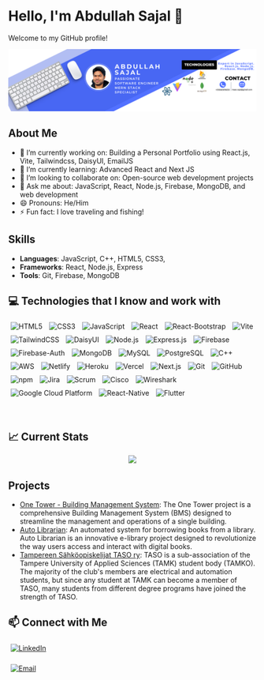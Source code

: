 # Hello, I'm Abdullah Sajal 👋

Welcome to my GitHub profile!

<a href="https://www.linkedin.com/in/maa-sajal">
<img src="/images/banner.png" />
</a>

## About Me

- 🔭 I’m currently working on: Building a Personal Portfolio using React.js, Vite, Tailwindcss, DaisyUI, EmailJS
- 🌱 I’m currently learning: Advanced React and Next JS
- 👯 I’m looking to collaborate on: Open-source web development projects
- 💬 Ask me about: JavaScript, React, Node.js, Firebase, MongoDB, and web development
- 😄 Pronouns: He/Him
- ⚡ Fun fact: I love traveling and fishing!

## Skills

- **Languages**: JavaScript, C++, HTML5, CSS3,
- **Frameworks**: React, Node.js, Express
- **Tools**: Git, Firebase, MongoDB

## :computer: Technologies that I know and work with

<p>
  <img style="padding: 5px" alt="HTML5" src="https://img.shields.io/badge/-HTML5-E34F26?style=flat-square&logo=html5&logoColor=white" />
  <img style="padding: 5px" alt="CSS3" src="https://img.shields.io/badge/-CSS3-1572B6?style=flat-square&logo=css3&logoColor=white" />
  <img style="padding: 5px" alt="JavaScript" src="https://img.shields.io/badge/-JavaScript-F7DF1E?style=flat-square&logo=javascript&logoColor=black" />
  <img style="padding: 5px" alt="React" src="https://img.shields.io/badge/-React-61DAFB?style=flat-square&logo=react&logoColor=black" />
  <img style="padding: 5px" alt="React-Bootstrap" src="https://img.shields.io/badge/-React--Bootstrap-563D7C?style=flat-square&logo=bootstrap&logoColor=white" />
  <img style="padding: 5px" alt="Vite" src="https://img.shields.io/badge/-Vite-646CFF?style=flat-square&logo=vite&logoColor=white" />
  <img style="padding: 5px" alt="TailwindCSS" src="https://img.shields.io/badge/-TailwindCSS-38B2AC?style=flat-square&logo=tailwind-css&logoColor=white" />
  <img style="padding: 5px" alt="DaisyUI" src="https://img.shields.io/badge/-DaisyUI-5A29E4?style=flat-square&logo=daisyui&logoColor=white" />
  <img style="padding: 5px" alt="Node.js" src="https://img.shields.io/badge/-Node.js-43853d?style=flat-square&logo=Node.js&logoColor=white" />
  <img style="padding: 5px" alt="Express.js" src="https://img.shields.io/badge/-Express.js-000000?style=flat-square&logo=express&logoColor=white" />
  <img style="padding: 5px" alt="Firebase" src="https://img.shields.io/badge/-Firebase-FFCA28?style=flat-square&logo=firebase&logoColor=white" />
  <img style="padding: 5px" alt="Firebase-Auth" src="https://img.shields.io/badge/-Firebase--Auth-FFCA28?style=flat-square&logo=firebase&logoColor=white" />
  <img style="padding: 5px" alt="MongoDB" src="https://img.shields.io/badge/-MongoDB-47A248?style=flat-square&logo=mongodb&logoColor=white" />
  <img style="padding: 5px" alt="MySQL" src="https://img.shields.io/badge/-MySQL-4479A1?style=flat-square&logo=mysql&logoColor=white" />
  <img style="padding: 5px" alt="PostgreSQL" src="https://img.shields.io/badge/-PostgreSQL-336791?style=flat-square&logo=postgresql&logoColor=white" />
  <img style="padding: 5px" alt="C++" src="https://img.shields.io/badge/-C++-00599C?style=flat-square&logo=c%2B%2B&logoColor=white" />
  <img style="padding: 5px" alt="AWS" src="https://img.shields.io/badge/-AWS-232F3E?style=flat-square&logo=amazon-aws&logoColor=white" />
  <img style="padding: 5px" alt="Netlify" src="https://img.shields.io/badge/-Netlify-00C7B7?style=flat-square&logo=netlify&logoColor=white" />
  <img style="padding: 5px" alt="Heroku" src="https://img.shields.io/badge/-Heroku-430098?style=flat-square&logo=heroku&logoColor=white" />
  <img style="padding: 5px" alt="Vercel" src="https://img.shields.io/badge/-Vercel-000000?style=flat-square&logo=vercel&logoColor=white" />
  <img style="padding: 5px" alt="Next.js" src="https://img.shields.io/badge/-Next.js-000000?style=flat-square&logo=next.js&logoColor=white" />
  <img style="padding: 5px" alt="Git" src="https://img.shields.io/badge/-Git-F05032?style=flat-square&logo=git&logoColor=white" />
  <img style="padding: 5px" alt="GitHub" src="https://img.shields.io/badge/-GitHub-181717?style=flat-square&logo=github&logoColor=white" />
  <img style="padding: 5px" alt="npm" src="https://img.shields.io/badge/-NPM-CB3837?style=flat-square&logo=npm&logoColor=white" />
  <img style="padding: 5px" alt="Jira" src="https://img.shields.io/badge/-Jira-0052CC?style=flat-square&logo=jira&logoColor=white" />
  <img style="padding: 5px" alt="Scrum" src="https://img.shields.io/badge/-Scrum-6DB33F?style=flat-square&logo=scrumalliance&logoColor=white" />
  <img style="padding: 5px" alt="Cisco" src="https://img.shields.io/badge/-Cisco-1BA0D7?style=flat-square&logo=cisco&logoColor=white" />
  <img style="padding: 5px" alt="Wireshark" src="https://img.shields.io/badge/-Wireshark-1679A7?style=flat-square&logo=wireshark&logoColor=white" />
  <img style="padding: 5px" alt="Google Cloud Platform" src="https://img.shields.io/badge/-Google_Cloud_Platform-1a73e8?style=flat-square&logo=google-cloud&logoColor=white" />
  <img style="padding: 5px" alt="React-Native" src="https://img.shields.io/badge/-React--Native-61DAFB?style=flat-square&logo=react&logoColor=black" />
  <img style="padding: 5px" alt="Flutter" src="https://img.shields.io/badge/-Flutter-02569B?style=flat-square&logo=flutter&logoColor=white" />

</p>

<br>
<!-- <p align="center">
<img src="/images/icons/HTML.png" />
<img src="/images/icons/css.png" />
<img src="/images/icons/JavaScript.png" />
<img src="/images/icons/react.png" />
<img src="/images/icons/tailwind.png" />
</p>
<p align="center">
<img src="/images/icons/node.png" />
<img src="/images/icons/express.png" />
<img src="/images/icons/firebase.png" />
<img src="/images/icons/mongo.png" />
<img src="/images/icons/cpp.png" />
</p> -->

## :chart_with_upwards_trend: Current Stats

<p align="center">
  <img width="80%" src="https://github-readme-streak-stats.herokuapp.com/?user=maasajal&theme=react&hide_border=true&background=0D1117&stroke=0D1117&fire=FF1CF7&sideLabels=00F0FF&currStreakNum=FF1CF7&ring=FF1CF7&currStreakLabel=FF1CF7&sideNums=00F0FF" />
</p>

## Projects

- [One Tower - Building Management System](https://one1-tower.web.app): The One Tower project is a comprehensive Building Management System (BMS) designed to streamline the management and operations of a single building.
- [Auto Librarian](https://auto-e-librarian.web.app): An automated system for borrowing books from a library. Auto Librarian is an innovative e-library project designed to revolutionize the way users access and interact with digital books.
- [Tampereen Sähköopiskelijat TASO ry](https://taso-tamk-fi.netlify.app): TASO is a sub-association of the Tampere University of Applied Sciences (TAMK) student body (TAMKO). The majority of the club's members are electrical and automation students, but since any student at TAMK can become a member of TASO, many students from different degree programs have joined the strength of TASO.

## :mailbox: Connect with Me

<p align="center">

  [<img style="padding: 5px" alt="LinkedIn" src="https://img.shields.io/badge/-LinkedIn-0077B5?style=flat-square&logo=linkedin&logoColor=white" />](https://www.linkedin.com/in/maa-sajal)
  <!-- <br> -->
  [<img style="padding: 5px" alt="Email" src="https://img.shields.io/badge/-Email-D14836?style=flat-square&logo=gmail&logoColor=white" />](mailto:maas.sajal@gmail.com)
</p>

<!-- - [LinkedIn](https://www.linkedin.com/in/maa-sajal)
- [Email](mailto:maas.sajal@gmail.com) -->

<!--
![Your GitHub stats](https://github-readme-stats.vercel.app/api?username=maasajal&show_icons=true&theme=radical) -->

